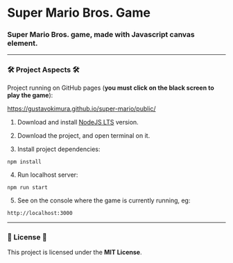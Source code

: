 # **Super Mario Bros. Game**

### Super Mario Bros. game, made with Javascript canvas element.

---

### **🛠️ Project Aspects 🛠️**

Project running on GitHub pages (**you must click on the black screen to play the game**):

https://gustavokimura.github.io/super-mario/public/

1. Download and install [NodeJS LTS](https://nodejs.org/en/) version.

2. Download the project, and open terminal on it.

3. Install project dependencies: 
```console
npm install
```

4. Run localhost server:
```console
npm run start
```

5. See on the console where the game is currently running, eg:
```
http://localhost:3000
```

---

### **📜 License 📜**

This project is licensed under the **MIT License**.
